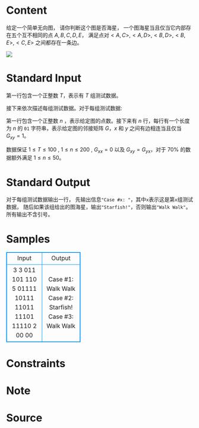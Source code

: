 
# Content

给定一个简单无向图，
请你判断这个图是否海星，
一个图海星当且仅当它内部存在五个互不相同的点 $A,B,C,D,E$，
满足点对$<A,C>, <A,D>,<B,D>, <B,E>, <C,E>$ 之间都存在一条边。

![](/source/lutece/wo-jue-de-hai-xing/img/aHR0cHM6Ly9yYXcuZ2l0aHVidXNlcmNvbnRlbnQuY29tL0FicmV0by9pbWcvbWFzdGVyL2hhaXhpbmcucG5n.png)

# Standard Input

第一行包含一个正整数 $T$，表示有 $T$ 组测试数据。

接下来依次描述每组测试数据。对于每组测试数据:

第一行包含一个正整数 $n$ ，表示给定图的点数。接下来有 $n$ 行，每行有一个长度为 $n$ 的 `01` 字符串，表示给定图的邻接矩阵 $G$，$x$ 和 $y$ 之间有边相连当且仅当 $G_{xy}=1$。

数据保证 $1 \le T \le 100$ , $1 \le n \le 200$ , $G_{xx} = 0$ 以及 $G_{xy} = G_{yx}$​ ，对于 $70\%$ 的数据额外满足 $1 \le n \le 50$。

# Standard Output

对于每组测试数据输出一行，
先输出信息`"Case #x: "`，其中`x`表示这是第`x`组测试数据，
随后如果该组给出的图海星，输出`"Starfish!"`，否则输出`"Walk Walk"`。所有输出不含引号。

# Samples

<style>
        table,table tr th, table tr td { border:1px solid #0094ff; }
        table { width: 200px; min-height: 25px; line-height: 25px; text-align: center; border-collapse: collapse;}   
    </style>
<table>
	<tr>
		<td>Input</td>
		<td>Output</td>
	</tr>
<tr><td>3
3
011
101
110
5
01111
10111
11011
11101
11110
2
00
00</td><td>Case #1: Walk Walk
Case #2: Starfish!
Case #3: Walk Walk</td></tr></table>


# Constraints



# Note



# Source



